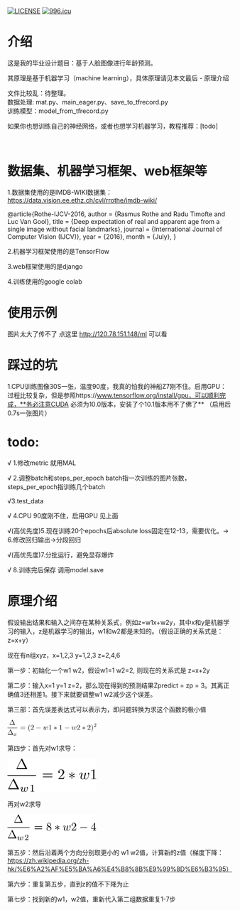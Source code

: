 [![LICENSE](https://img.shields.io/badge/license-Anti%20996-blue.svg)](https://github.com/996icu/996.ICU/blob/master/LICENSE)
<a href="https://996.icu"><img src="https://img.shields.io/badge/link-996.icu-red.svg" alt="996.icu" /></a>

# 介绍

这是我的毕业设计题目：基于人脸图像进行年龄预测。 

其原理是基于机器学习（machine learning），具体原理请见本文最后 - 原理介绍

文件比较乱：待整理。<br/>
数据处理: mat.py、main_eager.py、save_to_tfrecord.py <br/>
训练模型：model_from_tfrecord.py <br/>

如果你也想训练自己的神经网络，或者也想学习机器学习，教程推荐：[todo]



<br/>

# 数据集、机器学习框架、web框架等

1.数据集使用的是IMDB-WIKI数据集：https://data.vision.ee.ethz.ch/cvl/rrothe/imdb-wiki/

@article{Rothe-IJCV-2016,
  author = {Rasmus Rothe and Radu Timofte and Luc Van Gool},
  title = {Deep expectation of real and apparent age from a single image without facial landmarks},
  journal = {International Journal of Computer Vision (IJCV)},
  year = {2016},
  month = {July},
}

2.机器学习框架使用的是TensorFlow

3.web框架使用的是django

4.训练使用的google colab

# 使用示例

图片太大了传不了 点这里 http://120.78.151.148/ml 可以看

# 踩过的坑


1.CPU训练图像30S一张，温度90度，我真的怕我的神船Z7刚不住。启用GPU：过程比较复杂，但是参照https://www.tensorflow.org/install/gpu，可以顺利完成，**务必注意CUDA 必须为10.0版本，安装了个10.1版本用不了佛了** （启用后0.7s一张图片）

# todo:

√ 1.修改metric
就用MAL

√ 2.调整batch和steps_per_epoch 
batch指一次训练的图片张数，steps_per_epoch指训练几个batch

√3.test_data

√ 4.CPU 90度刚不住，启用GPU
见上面

√(高优先度)5.现在训练20个epochs后absolute loss固定在12-13，需要优化。→ 6.修改回归输出→分段回归

√(高优先度)7.分批运行，避免显存爆炸

√ 8.训练完后保存
调用model.save


# 原理介绍

假设输出结果和输入之间存在某种关系式，例如z=w1x+w2y，其中x和y是机器学习的输入，z是机器学习的输出，w1和w2都是未知的。（假设正确的关系式是：z=x+y）

现在有n组xyz，x=1,2,3 y=1,2,3 z=2,4,6

第一步：初始化一个w1 w2，假设w1=1 w2=2, 则现在的关系式是 z=x+2y

第二步：输入x=1 y=1 z=2，那么现在得到的预测结果Zpredict = zp = 3。其离正确值3还相差1。接下来就要调整w1 w2减少这个误差。

第三部：首先误差表达式可以表示为，即问题转换为求这个函数的极小值

<img src="./readme_1.png"  width=200 />

第四步：首先对w1求导：

<img src="./readme_2.png"  width=200 />

再对w2求导

<img src="./readme_3.png"  width=200 />

第五步：然后沿着两个方向分别取更小的 w1 w2值，计算新的z值（梯度下降：https://zh.wikipedia.org/zh-hk/%E6%A2%AF%E5%BA%A6%E4%B8%8B%E9%99%8D%E6%B3%95）

第六步：重复第五步，直到z的值不下降为止

第七步：找到新的w1，w2值，重新代入第二组数据重复1-7步